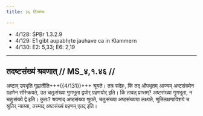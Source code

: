 ```yaml
---
title: ३६ टिप्पण्यः

---
```

- 4/128: ŚPBr 1.3.2.9
- 4/129: E1 gibt aupabhṛte jauhave ca in Klammern
- 4/130: E2: 5,33; E6: 2,19

____________________________________________


## तदष्टसंख्यं श्रवणात् // MS_४,१.४६ //

अष्टाव् उपभृति गृह्णातीति+++({4/131})+++ श्रूयते। तत्र संदेहः, किं तद् औपभृतम् आज्यम् अष्टसंख्येन ग्रहणेन संस्क्रियते, उत चतुःसंख्या गुणभूता द्वयोर् ग्रहणयोर् इति। किं तावत् प्राप्तम्? अष्टसंख्या गुणभूता, न चतुःसंख्ये द्वे इति। कुतः? श्रवणाद् अष्टसंख्या श्रूयते, चतुःसंख्या अष्टसंख्यया लक्ष्यते, श्रुतिलक्षणाविशये च श्रुतिर् न्याय्या, तस्माद् अष्टसंख्यं ग्रहणम् एतद् इति।
